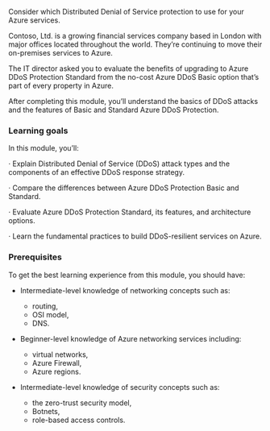 Consider which Distributed Denial of Service protection to use for your Azure services.

Contoso, Ltd. is a growing financial services company based in London with major offices located throughout the world. They’re continuing to move their on-premises services to Azure.

The IT director asked you to evaluate the benefits of upgrading to Azure DDoS Protection Standard from the no-cost Azure DDoS Basic option that’s part of every property in Azure.

After completing this module, you’ll understand the basics of DDoS attacks and the features of Basic and Standard Azure DDoS Protection.

### Learning goals

In this module, you’ll:

·    Explain Distributed Denial of Service (DDoS) attack types and the components of an effective DDoS response strategy.

·    Compare the differences between Azure DDoS Protection Basic and Standard.

·    Evaluate Azure DDoS Protection Standard, its features, and architecture options.

·    Learn the fundamental practices to build DDoS-resilient services on Azure.

### Prerequisites

To get the best learning experience from this module, you should have:

- Intermediate-level knowledge of networking concepts     such as:

  - routing,
  - OSI model,
  - DNS.

- Beginner-level knowledge of Azure networking services including:

  - virtual networks,
  - Azure Firewall,
  - Azure regions.

- Intermediate-level knowledge of security concepts such as:

  - the zero-trust security model,
  - Botnets,
  - role-based access controls.
<!-- Add "RBAC" after "Role-Based Access Control". Unfortunately, a lot of people know the acronym "RBAC", what RBAC does, but they might not necessarily know what it stands for. -->


